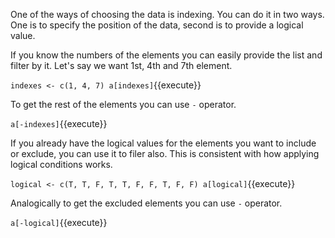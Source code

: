 One of the ways of choosing the data is indexing. You can do it in two ways. One is to specify the position of the data, second is to provide a logical value.

If you know the numbers of the elements you can easily provide the list and filter by it. Let's say we want 1st, 4th and 7th element.

`indexes <- c(1, 4, 7)
a[indexes]`{{execute}}

To get the rest of the elements you can use `-` operator.

`a[-indexes]`{{execute}}

If you already have the logical values for the elements you want to include or exclude, you can use it to filer also. This is consistent with how applying logical conditions works.

`logical <- c(T, T, F, T, T, F, F, T, F, F)
a[logical]`{{execute}}

Analogically to get the excluded elements you can use `-` operator.

`a[-logical]`{{execute}}
